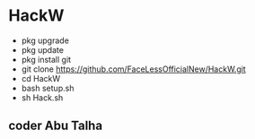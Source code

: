 # HackW

+ pkg upgrade
+ pkg update
+ pkg install git
+ git clone https://github.com/FaceLessOfficialNew/HackW.git 
+ cd HackW
+ bash setup.sh 
+ sh Hack.sh 

## coder Abu Talha 
